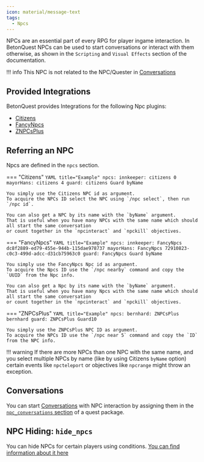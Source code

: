 ```yaml
---
icon: material/message-text
tags:
  - Npcs
---
```


NPCs are an essential part of every RPG for player ingame interaction.
In BetonQuest NPCs can be used to start conversations or interact with them otherwise,
as shown in the `Scripting` and `Visual Effects` section of the documentation.

!!! info
    This NPC is not related to the NPC/Quester in [Conversations](Conversations.md)

## Provided Integrations

BetonQuest provides Integrations for the following Npc plugins:

- [Citizens](../Scripting/Building-Blocks/Integration-List.md#citizens)
- [FancyNpcs](../Scripting/Building-Blocks/Integration-List.md#fancynpcs)
- [ZNPCsPlus](../Scripting/Building-Blocks/Integration-List.md#znpcsplus)

## Referring an NPC

Npcs are defined in the `npcs` section.

=== "Citizens"
    ```YAML title="Example"
    npcs:
      innkeeper: citizens 0
      mayorHans: citizens 4
      guard: citizens Guard byName
    ```
   
   
    You simply use the Citizens NPC id as argument.
    To acquire the NPCs ID select the NPC using `/npc select`, then run `/npc id`.
 
    You can also get a NPC by its name with the `byName` argument.
    That is useful when you have many NPCs with the same name which should all start the same conversation
    or count together in the `npcinteract` and `npckill` objectives.
        
=== "FancyNpcs"
    ```YAML title="Example"
    npcs:
      innkeeper: FancyNpcs dc8f2889-ed79-455e-944b-115dae978737
      mayorHans: FancyNpcs 72910823-c0c3-499d-adcc-d31cb75963c0
      guard: FancyNpcs Guard byName
    ```
    
    You simply use the FancyNpcs Npc id as argument.
    To acquire the Npcs ID use the `/npc nearby` command and copy the `UUID` from the Npc info.
    
    You can also get a Npc by its name with the `byName` argument.
    That is useful when you have many Npcs with the same name which should all start the same conversation
    or count together in the `npcinteract` and `npckill` objectives.
        
=== "ZNPCsPlus"
    ```YAML title="Example"
    npcs:
      bernhard: ZNPCsPlus bernhard
      guard: ZNPCsPlus Guard10
    ```
    
    You simply use the ZNPCsPlus NPC ID as argument.
    To acquire the NPCs ID use the `/npc near 5` command and copy the `ID` from the NPC info.

!!! warning
    If there are more NPCs than one NPC with the same name, and you select multiple NPCs by name (like by using 
    Citizens `byName` option) certain events like `npcteleport` or objectives like `npcrange` might throw an exception.
## Conversations

You can start [Conversations](Conversations.md) with NPC interaction by assigning them in the
[`npc_conversations` section](Conversations.md#binding-conversations-to-npcs) of a quest package.

## NPC Hiding: `hide_npcs`
You can hide NPCs for certain players using conditions.
[You can find information about it here](../Visual-Effects/NPC-Effects/NPC-Hiding.md)
